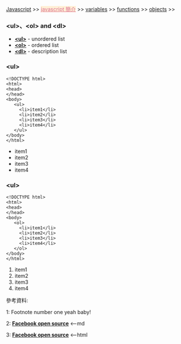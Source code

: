 
<a href="/javascript/">Javascript</a> >>
<a href="/javascript/javascript_intro/" style="color:palevioletred;background-color:papayawhip;">javascript 簡介</a> >>
<a href="/javascript/javascript_variables/">variables</a> >>
<a href="/javascript/javascript_functions/">functions</a> >>
<a href="/javascript/javascript_objects/">objects</a> >>
<div class="divider"></div>

### &lt;ul&gt;、&lt;ol&gt; and &lt;dl&gt;

* **<a href="https://developer.mozilla.org/en-US/docs/Web/HTML/Element/ul" target="_blank">&lt;ul&gt;</a>** - unordered list
* **<a href="https://developer.mozilla.org/en-US/docs/Web/HTML/Element/ul" target="_blank">&lt;ol&gt;</a>** - ordered list
* **<a href="https://developer.mozilla.org/en-US/docs/Web/HTML/Element/ul" target="_blank">&lt;dl&gt;</a>** - description list

<div class="divider"></div>

### &lt;ul&gt;

```
<!DOCTYPE html>
<html>
<head>
</head>
<body>
   <ul>
     <li>item1</li>
     <li>item2</li>
     <li>item3</li>
     <li>item4</li>
   </ul>
</body>
</html>
```
<!DOCTYPE html>
<html>
<head>
</head>
<body>
   <ul>
     <li>item1</li>
     <li>item2</li>
     <li>item3</li>
     <li>item4</li>
   </ul>
</body>
</html>

<div class="divider"></div>

### &lt;ul&gt;

```
<!DOCTYPE html>
<html>
<head>
</head>
<body>
   <ol>
     <li>item1</li>
     <li>item2</li>
     <li>item3</li>
     <li>item4</li>
   </ol>
</body>
</html>
```
<!DOCTYPE html>
<html>
<head>
</head>
<body>
   <ol>
     <li>item1</li>
     <li>item2</li>
     <li>item3</li>
     <li>item4</li>
   </ol>
</body>
</html>

<div class="divider"></div>
參考資料:

1: Footnote number one yeah baby!

2: [**Facebook open source**](https://facebook.github.io/react/) <--md

3: **<a href="https://facebook.github.io/react/" target="_blank">Facebook open source</a>** <--html

